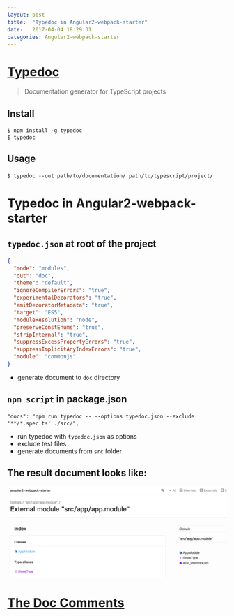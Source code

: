 ```yaml
---
layout: post
title:  "Typedoc in Angular2-webpack-starter"
date:   2017-04-04 18:29:31
categories: Angular2-webpack-starter
---
```

# [Typedoc](https://github.com/TypeStrong/typedoc)
> Documentation generator for TypeScript projects
## Install
```shell
$ npm install -g typedoc
$ typedoc
```
## Usage
```shell
$ typedoc --out path/to/documentation/ path/to/typescript/project/
```
# Typedoc in Angular2-webpack-starter
## `typedoc.json` at root of the project
```json
{
  "mode": "modules",
  "out": "doc",
  "theme": "default",
  "ignoreCompilerErrors": "true",
  "experimentalDecorators": "true",
  "emitDecoratorMetadata": "true",
  "target": "ES5",
  "moduleResolution": "node",
  "preserveConstEnums": "true",
  "stripInternal": "true",
  "suppressExcessPropertyErrors": "true",
  "suppressImplicitAnyIndexErrors": "true",
  "module": "commonjs"
}
```
- generate document to `doc` directory

## `npm script` in package.json
```
"docs": "npm run typedoc -- --options typedoc.json --exclude '**/*.spec.ts' ./src/",
```
- run typedoc with `typedoc.json` as options
- exclude test files
- generate documents from `src` folder
## The result document looks like:

![](/images/2017-04-04-18-37-27.jpg)

# [The Doc Comments](http://typedoc.org/guides/doccomments/)